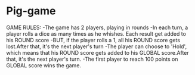 # Pig-game

GAME RULES:
-The game has 2 players, playing in rounds
-In each turn, a player rolls a dice as many times as he whishes.
 Each result get added to his ROUND score
-BUT, if the player rolls a 1, all his ROUND score gets lost.After that,
 it's the next player's turn 
-The player can choose to 'Hold', which means that his ROUND score gets added
to his GLOBAL score.After that, it's the next player's turn.
-The first player to reach 100 points on GLOBAL score wins the game.   
